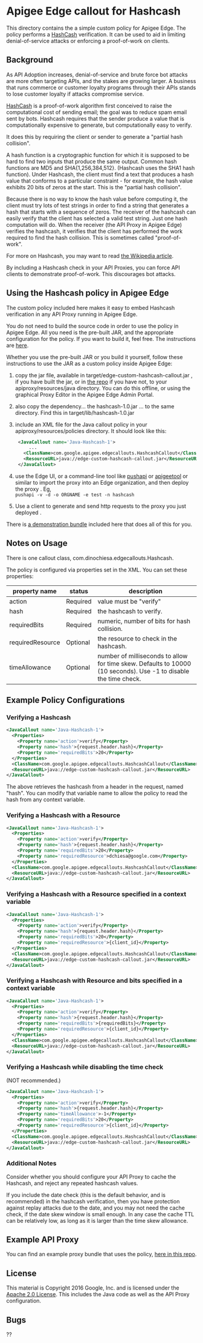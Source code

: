 # Apigee Edge callout for Hashcash

This directory contains the a simple custom policy for Apigee Edge. The
policy performs a [HashCash](http://www.hashcash.org/) verification.
It can be used to aid in limiting denial-of-service attacks or enforcing a proof-of-work on clients.

## Background

As API Adoption increases, denial-of-service and brute force bot attacks are more often targeting APIs, and the stakes are growing larger. A business that runs commerce or customer loyalty programs through their APIs stands to lose customer loyalty if attacks compromise service.

[HashCash](http://www.hashcash.org/) is a proof-of-work algorithm first conceived to raise the computational cost of sending email; the goal was to reduce spam email sent by bots. Hashcash requires that the sender produce a value that is computationally expensive to generate, but computationally easy to verify.

It does this by requiring the client or sender to generate a "partial hash collision". 

A hash function is a cryptographic function for which it is supposed to be hard
to find two inputs that produce the same output. Common hash functions are MD5
and SHA{1,256,384,512}. (Hashcash uses the SHA1 hash function). Under Hashcash,
the client must find a text that produces a hash value that conforms to a
particular constraint - for example, the hash value exhibits 20 bits of zeros at the
start. This is the "partial hash collision".

Because there is no way to know the hash value before computing it, the client
must try lots of test strings in order to find a string that generates a hash
that starts with a sequence of zeros. The receiver of the hashcash can easily verify that the
client has selected a valid test string. Just one hash computation will do. When
the receiver (the API Proxy in Apigee Edge) verifies the hashcash, it verifies
that the client has performed the work required to find the hash collision. This is
sometimes called "proof-of-work".

For more on Hashcash, you may want to read [the Wikipedia
article](https://en.wikipedia.org/wiki/Hashcash).

By including a Hashcash check in your API Proxies, you can force API clients to
demonstrate proof-of-work. This discourages bot attacks.


## Using the Hashcash policy in Apigee Edge

The custom policy included here makes it easy to embed Hashcash verification in
any API Proxy running in Apigee Edge.

You do not need to build the source code in order to use the policy in Apigee Edge. 
All you need is the pre-built JAR, and the appropriate configuration for the policy. 
If you want to build it, feel free.  The instructions are [here](project). 

Whether you use the pre-built JAR or you build it yourself, follow these instructions to use the JAR as a custom policy inside Apigee Edge: 

1. copy the jar file, available in  target/edge-custom-hashcash-callout.jar , if you have built the jar, or in [the repo](bundle/apiproxy/resources/java/edge-custom-hashcash-callout.jar) if you have not, to your apiproxy/resources/java directory. You can do this offline, or using the graphical Proxy Editor in the Apigee Edge Admin Portal.

2. also copy the dependency... the hashcash-1.0.jar ... to the same directory.
   Find this in target/lib/hashcash-1.0.jar 

2. include an XML file for the Java callout policy in your
   apiproxy/resources/policies directory. It should look
   like this:  
   ```xml
    <JavaCallout name='Java-Hashcash-1'>
        ...
      <ClassName>com.google.apigee.edgecallouts.HashcashCallout</ClassName>
      <ResourceURL>java://edge-custom-hashcash-callout.jar</ResourceURL>
    </JavaCallout>
   ```  

3. use the Edge UI, or a command-line tool like [pushapi](https://github.com/carloseberhardt/apiploy) or [apigeetool](https://github.com/apigee/apigeetool-node) or similar to
   import the proxy into an Edge organization, and then deploy the proxy . 
   Eg,    
   ```pushapi -v -d -o ORGNAME -e test -n hashcash ```

4. Use a client to generate and send http requests to the proxy you just deployed .


There is [a demonstration bundle](bundle) included here that does all of this for you.


## Notes on Usage

There is one callout class, com.dinochiesa.edgecallouts.Hashcash.

The policy is configured via properties set in the XML.  You can set these properties: 

| property name     | status    | description                                | 
| ----------------- |-----------|--------------------------------------------| 
| action            | Required  | value must be "verify"                     |
| hash              | Required  | the hashcash to verify.                    |
| requiredBits      | Required  | numeric, number of bits for hash collision.|
| requiredResource  | Optional  | the resource to check in the hashcash.     |
| timeAllowance     | Optional  | number of milliseconds to allow for time skew. Defaults to 10000 (10 seconds). Use -1 to disable the time check. |


## Example Policy Configurations

### Verifying a Hashcash

```xml
<JavaCallout name='Java-Hashcash-1'>
  <Properties>
    <Property name='action'>verify</Property>
    <Property name='hash'>{request.header.hash}</Property>
    <Property name='requiredBits'>20</Property>
  </Properties>
  <ClassName>com.google.apigee.edgecallouts.HashcashCallout</ClassName>
  <ResourceURL>java://edge-custom-hashcash-callout.jar</ResourceURL>
</JavaCallout>
```

The above retrieves the hashcash from a header in the request, named "hash". You can modify that variable name to allow the policy to read the hash from any context variable. 


### Verifying a Hashcash with a Resource

```xml
<JavaCallout name='Java-Hashcash-1'>
  <Properties>
    <Property name='action'>verify</Property>
    <Property name='hash'>{request.header.hash}</Property>
    <Property name='requiredBits'>20</Property>
    <Property name='requiredResource'>dchiesa@google.com</Property>
  </Properties>
  <ClassName>com.google.apigee.edgecallouts.HashcashCallout</ClassName>
  <ResourceURL>java://edge-custom-hashcash-callout.jar</ResourceURL>
</JavaCallout>
```

### Verifying a Hashcash with a Resource specified in a context variable

```xml
<JavaCallout name='Java-Hashcash-1'>
  <Properties>
    <Property name='action'>verify</Property>
    <Property name='hash'>{request.header.hash}</Property>
    <Property name='requiredBits'>20</Property>
    <Property name='requiredResource'>{client_id}</Property>
  </Properties>
  <ClassName>com.google.apigee.edgecallouts.HashcashCallout</ClassName>
  <ResourceURL>java://edge-custom-hashcash-callout.jar</ResourceURL>
</JavaCallout>
```

### Verifying a Hashcash with Resource and bits specified in a context variable

```xml
<JavaCallout name='Java-Hashcash-1'>
  <Properties>
    <Property name='action'>verify</Property>
    <Property name='hash'>{request.header.hash}</Property>
    <Property name='requiredBits'>{requiredBits}</Property>
    <Property name='requiredResource'>{client_id}</Property>
  </Properties>
  <ClassName>com.google.apigee.edgecallouts.HashcashCallout</ClassName>
  <ResourceURL>java://edge-custom-hashcash-callout.jar</ResourceURL>
</JavaCallout>
```

### Verifying a Hashcash while disabling the time check

(NOT recommended.)

```xml
<JavaCallout name='Java-Hashcash-1'>
  <Properties>
    <Property name='action'>verify</Property>
    <Property name='hash'>{request.header.hash}</Property>
    <Property name='timeAllowance'>-1</Property>
    <Property name='requiredBits'>20</Property>
    <Property name='requiredResource'>{client_id}</Property>
  </Properties>
  <ClassName>com.google.apigee.edgecallouts.HashcashCallout</ClassName>
  <ResourceURL>java://edge-custom-hashcash-callout.jar</ResourceURL>
</JavaCallout>
```

### Additional Notes

Consider whether you should configure your API Proxy to cache the
Hashcash, and reject any repeated hashcash values.

If you include the date check (this is the default behavior, and is
recommended) in the hashcash verification, then you have protection
against replay attacks due to the date, and you may not need the cache
check, if the date skew window is small enough. In any case the cache
TTL can be relatively low, as long as it is larger than the time skew
allowance.


## Example API Proxy

You can find an example proxy bundle that uses the policy, [here in this repo](bundle/apiproxy).



## License

This material is Copyright 2016 Google, Inc.
and is licensed under the [Apache 2.0 License](LICENSE). This includes the Java code as well as the API Proxy configuration. 

## Bugs

??
